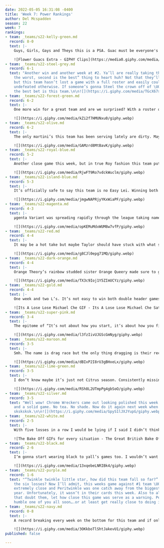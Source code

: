 ```yaml
---
date: 2022-05-05 16:31:08 -0400
title: 'Week 7: Power Rankings'
author: Del Mcspadden
season: 22
week: 7
rankings:
- team: _teams/s22-kelly-green.md
  record: 8-0
  text: |-
    Guys, Girls, Gays and Theys this is a PSA. Guac must be everyone's favorite extra charge cause this teams been topping y’all for weeks. The only perfect record in the league (not including Boats ’N’ Hoes perfect 0-8) is seemingly unstoppable. Emphasis on the seemingly. After a narrow win this week this avocado might be going bad but maybe that’s just my wishful thinking.

    ![Flower Guacs Extra - GIPHY Clips](https://media0.giphy.com/media/gfm2rvaD4vn1aw2UDm/giphy.gif?cid=82a1493b0ui8swjbksmby7zg9a0cu5ncru3qbz1ckedj664f&rid=giphy.gif&ct=v)
- team: _teams/s22-steel-grey.md
  record: 6-1
  text: "Another win and another week at #2. Ya’ll are really taking that “First is
    the worst, second is the best” thing to heart huh? Not that they’ll let us forget,
    but this team hasn’t lost a game with a full roster and easily could have been
    undefeated otherwise. If someone’s gonna Steel the crown off of \U0001F951’s head
    the best bet is this team.\n\n![](https://i.giphy.com/media/TGcX67svd2gSFLblFV/giphy.webp)"
- team: _teams/s22-forest-green.md
  record: 6-2
  text: |-
    One more win for a great team and are we surprised? With a roster of solid players the only thing that surprised me was that the game was such a nail biter. Regardless of their talent, their games have given us an answer to an age old question. If a tree falls in a forest does it make a sound? More accurately: If a flag is called on Fwhorest do they make a sound? If you have to ask then you haven’t watched one of their games. Let’s just say this team is a trip (shade intended). At this point I don’t know who’s boots are quaking more, the teams they play or the refs in charge. Good luck to both tbh.

    ![](https://i.giphy.com/media/kZi2f7HMUNxu0/giphy.webp)
- team: _teams/s22-olive.md
  record: 6-2
  text: |-
    The only martini’s this team has been serving lately are dirty. Maybe that’s why they’ve got these other teams so salty. With two wins from their double header and only one game between this team and playoffs, I don’t foresee anything shaking this team anytime soon. Keep serving it to the girls dirty cause y’all might be Olive but the only ones bitter are the other teams.

    ![](https://i.giphy.com/media/GAMzrd8MtBavK/giphy.webp)
- team: _teams/s22-royal-blue.md
  record: 5-2
  text: |-
    Another close game this week, but in true Roy fashion this team put it all on the line for the win. Not to start any drama but its starting to look like a bit of a sibling rivalry between this team and Shaken Not Stirred for fourth place. With a double header of their own this week, maybe Gaystar Royalco can win both games and successfully execute a hostile takeover. The Roys couldn’t do it but maybe this squad can.

    ![](https://i.giphy.com/media/RjwFT9Ro7vdckWuclm/giphy.webp)
- team: _teams/s22-island-blue.md
  record: 5-3
  text: |-
    It’s officially safe to say this team is no Easy Lei. Winning both their games this week they’ve made the biggest jump in the rankings and took a top 6 spot. Y’all thought they were playing in the sand but they’ve really been playing in these games. I’m honestly here for it because they’ve been showing y’all just because their easy everywhere else doesn’t mean they’re easy on the field.

    ![](https://i.giphy.com/media/jmgwNAPRjyYKxWiaPF/giphy.webp)
- team: _teams/s22-magenta.md
  record: 4-3
  text: |-
    μgenta Variant was spreading rapidly through the league taking names four weeks in a row. I don’t know where Easy Lei found the cure but they put this teams streak to rest in an admittedly close game. I will say this variant could blow out this weeks double header and make it a super spreader, but that all depends on them. With a seasoned captain and a talented QB who’s to say they won’t? Ya’ll better call your island blue sisters and book that vaccine appointment because otherwise the variant might take your team next.

    ![](https://i.giphy.com/media/opKEMuMdxWUM8w7vfP/giphy.webp)
- team: _teams/s22-red.md
  record: 4-4
  text: |-
    It may be a hot take but maybe Taylor should have stuck with what she was doing originally. Well, maybe not Taylor Swift because she’s breaking records and winning awards but the same can’t be said for Taylor’s Version. Starting the season with four wins something must have happened for these last four games to be total losses. Might be time to start making hits instead of taking hits y’all cause right now its giving less Taylor Swift and more Taio Cruz. Let me start drafting the “Where Are They Now?” article for next week.

    ![](https://i.giphy.com/media/g8CJl0epg71MQ/giphy.webp)
- team: _teams/s22-dark-orange.md
  record: 4-4
  text: |-
    Orange Theory’s rainbow studded sister Orange Queery made sure to give Fwhorest Queens the workout of their lives. Losing the game in the very last seconds of the game, this team wasn’t burning cals for nothing. Hopefully next week we can see some results and watch them get a gratifying win. As with any reputable gym, Buns of Steel should be Orange Queery’s specialty.

    ![](https://i.giphy.com/media/TX3c9Ioj1Y5ZImUCYz/giphy.webp)
- team: _teams/s22-gold.md
  record: 4-4
  text: |-
    One week and two L’s. It’s not easy to win both double header games, but for this team double headers are the only games they lose. It’s alright! Sometimes one round is enough.  Luckily next week they only have a game against Taylors Version so lets see if they can prove my theory right with a win.

    ![Its A Lose Lose Michael Che GIF - Its A Lose Lose Michael Che Saturday  Night Live - Discover & Share GIFs](https://c.tenor.com/E1vTkm7RneYAAAAd/its-a-lose-lose-michael-che.gif)
- team: _teams/s22-super-pink.md
  record: 3-4
  text: |-
    The epitome of “It’s not about how you start, it’s about how you finish”, this team was down bad but like Pink in her 2010 Grammy performance, this team is flying high above the crowds now. Yeah there were a few losses but “So What”? Look up and enjoy the view because this teams not going anywhere but up the charts.

    ![](https://i.giphy.com/media/l3fzIivUJGScGmNyg/giphy.webp)
- team: _teams/s22-maroon.md
  record: 3-5
  text: |-
    Smh. The name is drag race but the only thing dragging is their record. I’ve been waiting for this team to slay the house down but they seem to prefer getting slayed on the field. I don’t know about you but I don’t think Mama Ru would approve. Clean it up next week ladies.

    ![](https://i.giphy.com/media/dBIxP2I8rU3gBHxeLx/giphy.webp)
- team: _teams/s22-lime-green.md
  record: 3-5
  text: |-
    I don’t know maybe it’s just not Citrus season. Consistently missing people doesn’t make winning easy or your record cute. After already forfeiting games due to personnel difficulties it’s hard to come back from a 3-5 record but I do love a surprise. Fingers crossed they win next weeks game and end on a sweet note unlike their sour start.

    ![](https://i.giphy.com/media/RSh8L2UTmpPg4gbSoO/giphy.webp)
- team: _teams/s22-silver.md
  record: 3-5
  text: "Well wow! Chrome Wreckers came out looking polished this week! A great win
    and a solid game. No tea. No shade. Now do it again next week when you play \U0001F951
    sksksksk.\n\n![](https://i.giphy.com/media/GpyS1lJXJYupG/giphy.webp)"
- team: _teams/s22-white.md
  record: 2-5
  text: |-
    With five losses in a row I would be lying if I said I didn’t think Wonder Bred was going stale. For a while I thought they were baked while playing but after this weeks 45-6 win against Boats ’N’ Hoes they might just be putting the “good" back in “baked goods”. What team wants a slice next week?

    ![The Bake Off GIFs for every situation - The Great British Bake Off | The Great  British Bake Off](https://thegreatbritishbakeoff.co.uk/wp-content/uploads/2016/10/Mary-tackles-Toms-churro-WEB.gif)
- team: _teams/s22-black.md
  record: 2-6
  text: |-
    I’m gonna start wearing black to yall’s games too. I wouldn’t want you to mourn your record alone, so I’ll show a little solidarity. All jokes aside, it’s not like this team doesn’t have players because they have a winning roster. Unfortunately, you need a little bit more than just names on paper. You need plays on the field. Maybe ya’ll can pull a few off next week against Gaystar Royalco? I would love to see an upset instead of seeing ya’ll upset :) .

    ![](https://i.giphy.com/media/13xqebeLNRIBk4/giphy.webp)
- team: _teams/s22-purple.md
  record: 1-6
  text: "“Twinkle twinkle little star, how did this team fall so far?”. Maybe it was
    the six losses? Now I’ll admit, this weeks game against #1 team \U0001F951  was
    extremely close and Peritwinkle was one catch away from the biggest upset of the
    year. Unfortunately, it wasn’t in their cards this week. Also to all the teams
    that doubt them, let how close this game was serve as a warning. Peritwinkle could
    humble one of you all soon….or at least get really close to doing it."
- team: _teams/s22-navy.md
  record: 0-8
  text: |-
    A record breaking every week on the bottom for this team and if only….you know what, let me stop. I don’t bottom shame so I’ve got nothing to say other than we support you and stay ready! Maybe next week <3

    ![](https://i.giphy.com/media/3OKkboTlShtJakevU1/giphy.webp)
published: false

---
```

